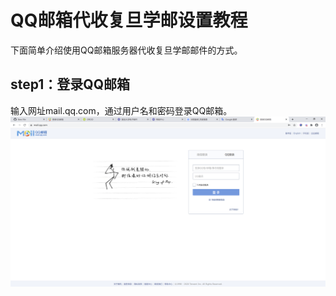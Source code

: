 # QQ邮箱代收复旦学邮设置教程

下面简单介绍使用QQ邮箱服务器代收复旦学邮邮件的方式。

## step1：登录QQ邮箱

输入网址mail.qq.com，通过用户名和密码登录QQ邮箱。
<img src="https://github.com/little-pikachu/documents/blob/master/assets/collect_fudan_mail/step-0.png"  width="800" >



